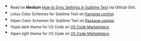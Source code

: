 
+ <sub>Read on **Medium** [How to Sync Settings in Sublime Text](https://luxelego.medium.com/how-to-sync-your-sublime-text-settings-on-github-gist-3431aae118ae) via Github Gist.</sub>
+ <sub>Lotus Color Schemes for Sublime Text on [Package control](https://packagecontrol.io/packages/Lotus%20Color%20Scheme).</sub>
+ <sub>Alpen Color Schemes for Sublime Text on [Package control](https://packagecontrol.io/packages/Alpen%20Color%20Scheme).</sub>
+ <sub>Yojee dark theme for VS Code on [VS Code Marketplace](https://marketplace.visualstudio.com/items?itemName=Yoko-Luxelego.yojee).</sub>
+ <sub>Alpen light theme for VS Code on [VS Code Marketplace](https://marketplace.visualstudio.com/items?itemName=Yoko-Luxelego.alpen).</sub>
